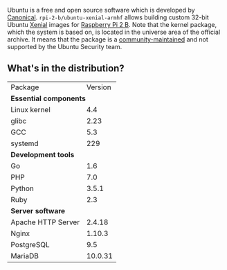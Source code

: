 Ubuntu is a free and open source software which is developed by [Canonical](https://canonical.com/). `rpi-2-b/ubuntu-xenial-armhf` allows building custom 32-bit Ubuntu [Xenial](https://wiki.ubuntu.com/XenialXerus/ReleaseNotes) images for [Raspberry Pi 2 B](https://raspberrypi.org/products/raspberry-pi-2-model-b/). Note that the kernel package, which the system is based on, is located in the universe area of the official archive. It means that the package is a [community-maintained](https://wiki.ubuntu.com/MOTU/) and not supported by the Ubuntu Security team.

## What's in the distribution?

<table>
  <tr>
    <td>Package</td>
    <td>Version</td>
  </tr>
  <tr>
    <td colspan="2"><b>Essential components</b></td>
  </tr>
  <tr>
    <td>Linux kernel</td>
    <td>4.4</td>
  </tr>
  <tr>
    <td>glibc</td>
    <td>2.23</td>
  </tr>
  <tr>
    <td>GCC</td>
    <td>5.3</td>
  </tr>
  <tr>
    <td>systemd</td>
    <td>229</td>
  </tr>
  <tr>
    <td colspan="2"><b>Development tools</b></td>
  </tr>
  <tr>
    <td>Go</td>
    <td>1.6</td>
  </tr>
  <tr>
    <td>PHP</td>
    <td>7.0</td>
  </tr>
  <tr>
    <td>Python</td>
    <td>3.5.1</td>
  </tr>
  <tr>
    <td>Ruby</td>
    <td>2.3</td>
  </tr>
  <tr>
    <td colspan="2"><b>Server software</b></td>
  </tr>
  <tr>
    <td>Apache HTTP Server</td>
    <td>2.4.18</td>
  </tr>
  <tr>
    <td>Nginx</td>
    <td>1.10.3</td>
  </tr>
  <tr>
    <td>PostgreSQL</td>
    <td>9.5</td>
  </tr>
  <tr>
    <td>MariaDB</td>
    <td>10.0.31</td>
  </tr>
</table>
